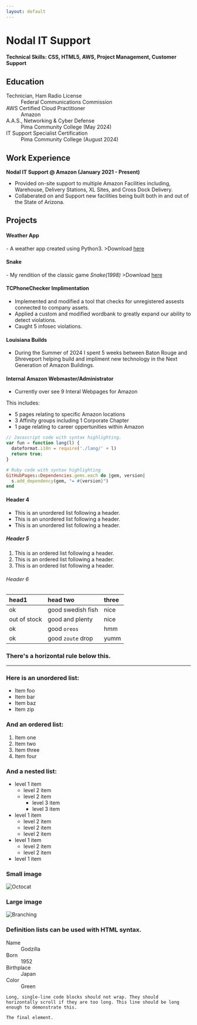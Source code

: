 ```yaml
---
layout: default
---
```


# Nodal IT Support

#### Technical Skills: CSS, HTML5, AWS, Project Management, Customer Support

## Education
<dl>
<dt>Technician, Ham Radio License</dt>
  <dd>Federal Communications Commission</dd>

<dt>AWS Certified Cloud Practitioner</dt>
  <dd>Amazon</dd>
  
<dt>A.A.S., Networking & Cyber Defense</dt>
  <dd>Pima Community College (May 2024)</dd>

<dt>IT Support Specialist Certification</dt>
  <dd>Pima Community College (August 2024)</dd> 
</dl>

## Work Experience 

**Nodal IT Support @ Amazon (January 2021 - Present)**
- Provided on-site support to multiple Amazon Facilities including, Warehouse, Delivery Stations, XL Sites, and Cross Dock Delivery.
- Collaberated on and Support new facilities being built both in and out of the State of Arizona.

## Projects

<h4> Weather App </h4>
- A weather app created using Python3.
>Download <a href="https://github.com/KLindbeck/WeatherApp/releases/tag/WeatherApp"> here </a>

<h4> Snake </h4> 
- My rendition of the classic game <i>Snake(1998)</i>
>Download <a href="https://github.com/KLindbeck/SnakeGame/releases/tag/Beta"> here </a>

<h4>TCPhoneChecker Implimentation</h4>

*  Implemented and modified a tool that checks for unregistered assests connected to company assets.
*  Applied a custom and modified wordbank to greatly expand our ability to detect violations.
*  Caught 5 infosec violations.

<h4>Louisiana Builds</h4>

- During the Summer of 2024 I spent 5 weeks between Baton Rouge and Shreveport helping build and impliment new technology in the Next Generation of Amazon Buildings. 

<h4>Internal Amazon Webmaster/Administrator</h4>

- Currently over see 9 Interal Webpages for Amazon

This includes:
*   5 pages relating to specific Amazon locations
*   3 Affinity groups including 1 Corporate Chapter
*   1 page relating to career oppertunities within Amazon


```js
// Javascript code with syntax highlighting.
var fun = function lang(l) {
  dateformat.i18n = require('./lang/' + l)
  return true;
}
```

```ruby
# Ruby code with syntax highlighting
GitHubPages::Dependencies.gems.each do |gem, version|
  s.add_dependency(gem, "= #{version}")
end
```

#### Header 4

*   This is an unordered list following a header.
*   This is an unordered list following a header.
*   This is an unordered list following a header.

##### Header 5

1.  This is an ordered list following a header.
2.  This is an ordered list following a header.
3.  This is an ordered list following a header.

###### Header 6

| head1        | head two          | three |
|:-------------|:------------------|:------|
| ok           | good swedish fish | nice  |
| out of stock | good and plenty   | nice  |
| ok           | good `oreos`      | hmm   |
| ok           | good `zoute` drop | yumm  |

### There's a horizontal rule below this.

* * *

### Here is an unordered list:

*   Item foo
*   Item bar
*   Item baz
*   Item zip

### And an ordered list:

1.  Item one
1.  Item two
1.  Item three
1.  Item four

### And a nested list:

- level 1 item
  - level 2 item
  - level 2 item
    - level 3 item
    - level 3 item
- level 1 item
  - level 2 item
  - level 2 item
  - level 2 item
- level 1 item
  - level 2 item
  - level 2 item
- level 1 item

### Small image

![Octocat](https://github.githubassets.com/images/icons/emoji/octocat.png)

### Large image

![Branching](https://guides.github.com/activities/hello-world/branching.png)


### Definition lists can be used with HTML syntax.

<dl>
<dt>Name</dt>
<dd>Godzilla</dd>
<dt>Born</dt>
<dd>1952</dd>
<dt>Birthplace</dt>
<dd>Japan</dd>
<dt>Color</dt>
<dd>Green</dd>
</dl>

```
Long, single-line code blocks should not wrap. They should horizontally scroll if they are too long. This line should be long enough to demonstrate this.
```

```
The final element.
```
